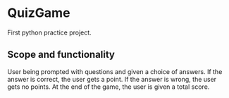 # QuizGame

First python practice project.

## Scope and functionality
User being prompted with questions and given a choice of answers. If the answer is correct, the user gets a point. If the answer is wrong, the user gets no points. At the end of the game, the user is given a total score.